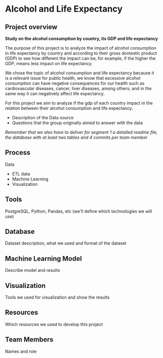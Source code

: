 # Alcohol and Life Expectancy

## Project overview

**Study on the alcohol consumption by country, its GDP and life expectancy**

The purpose of this project is to analyze the impact of alcohol consumption in life expectancy by country and according to their gross domestic product (GDP) to see how different the impact can be, for example, if the higher the GDP, means less impact on life expectancy.

We chose the topic of alcohol consumption and life expectancy because it is a relevant issue for public health, we know that excessive alcohol consumption can have negative consequences for our health such as cardiovascular diseases, cancer, liver diseases, among others; and in the same way it can negatively affect life expectancy.

For this project we aim to analyze if the gdp of each country impact in the relation between their alcohol consumption and life expectancy. 

-	Description of the Data source
-	Questions that the group originally aimed to answer with the data

*Remember that we also have to deliver for segment 1 a detailed readme file, the database with at least two tables and 4 commits per team member*

## Process

Data
- ETL data 
- Machine Learning
- Visualization

## Tools

PostgreSQL, Python, Pandas, etc (we'll define which technologies we will use)

## Database

Dataset description, what we used and format of the dataset

## Machine Learning Model

Describe model and results

## Visualization

Tools we used for visualization and show the results

## Resources

Which resources we used to develop this project

## Team Members

Names and role

